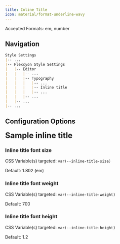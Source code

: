 ```yaml
---
title: Inline Title
icon: material/format-underline-wavy
---
```


Accepted Formats: em, number

## Navigation

```md
Style Settings
|-- ...
|-- Flexcyon Style Settings
|   |-- Editor
|   |   |-- ...
|   |   |-- Typography
|   |   |   |-- ...
|   |   |   |-- Inline title
|   |   |   |-- ...
|   |   |-- ...
|   |-- ...
|-- ...
```

## Configuration Options

<span style="font-size: 1.802em; font-weight: 700; line-height: 1.2;">
Sample inline title</span>

### Inline title font size

CSS Variable(s) targeted: `var(--inline-title-size)`

Default: 1.802 (em)

### Inline title font weight

CSS Variable(s) targeted: `var(--inline-title-weight)`

Default: 700

### Inline title font height

CSS Variable(s) targeted: `var(--inline-title-height)`

Default: 1.2

